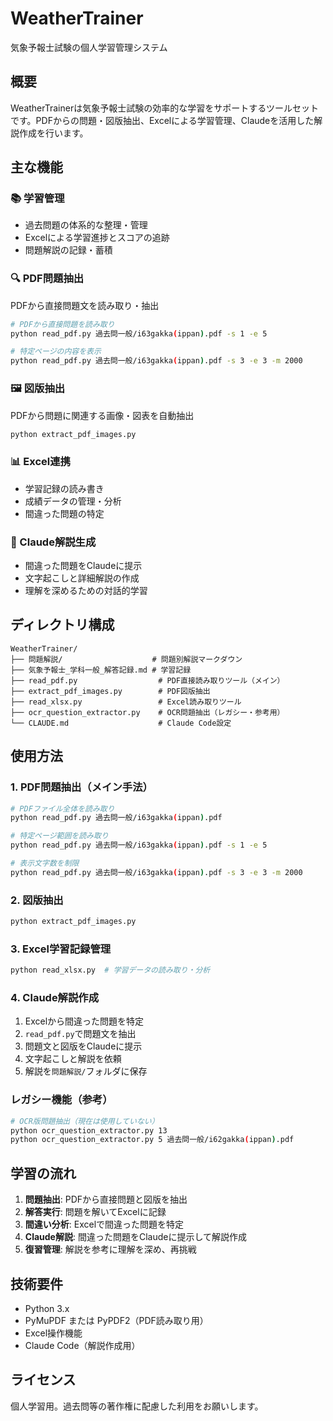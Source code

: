 # WeatherTrainer

気象予報士試験の個人学習管理システム

## 概要

WeatherTrainerは気象予報士試験の効率的な学習をサポートするツールセットです。PDFからの問題・図版抽出、Excelによる学習管理、Claudeを活用した解説作成を行います。

## 主な機能

### 📚 学習管理
- 過去問題の体系的な整理・管理
- Excelによる学習進捗とスコアの追跡
- 問題解説の記録・蓄積

### 🔍 PDF問題抽出
PDFから直接問題文を読み取り・抽出
```bash
# PDFから直接問題を読み取り
python read_pdf.py 過去問一般/i63gakka(ippan).pdf -s 1 -e 5

# 特定ページの内容を表示
python read_pdf.py 過去問一般/i63gakka(ippan).pdf -s 3 -e 3 -m 2000
```

### 🖼️ 図版抽出
PDFから問題に関連する画像・図表を自動抽出
```bash
python extract_pdf_images.py
```

### 📊 Excel連携
- 学習記録の読み書き
- 成績データの管理・分析
- 間違った問題の特定

### 🤖 Claude解説生成
- 間違った問題をClaudeに提示
- 文字起こしと詳細解説の作成
- 理解を深めるための対話的学習

## ディレクトリ構成

```
WeatherTrainer/
├── 問題解説/                    # 問題別解説マークダウン
├── 気象予報士_学科一般_解答記録.md # 学習記録
├── read_pdf.py                  # PDF直接読み取りツール（メイン）
├── extract_pdf_images.py        # PDF図版抽出
├── read_xlsx.py                 # Excel読み取りツール
├── ocr_question_extractor.py    # OCR問題抽出（レガシー・参考用）
└── CLAUDE.md                    # Claude Code設定
```

## 使用方法

### 1. PDF問題抽出（メイン手法）
```bash
# PDFファイル全体を読み取り
python read_pdf.py 過去問一般/i63gakka(ippan).pdf

# 特定ページ範囲を読み取り
python read_pdf.py 過去問一般/i63gakka(ippan).pdf -s 1 -e 5

# 表示文字数を制限
python read_pdf.py 過去問一般/i63gakka(ippan).pdf -s 3 -e 3 -m 2000
```

### 2. 図版抽出
```bash
python extract_pdf_images.py
```

### 3. Excel学習記録管理
```bash
python read_xlsx.py  # 学習データの読み取り・分析
```

### 4. Claude解説作成
1. Excelから間違った問題を特定
2. `read_pdf.py`で問題文を抽出
3. 問題文と図版をClaudeに提示
4. 文字起こしと解説を依頼
5. 解説を`問題解説/`フォルダに保存

### レガシー機能（参考）
```bash
# OCR版問題抽出（現在は使用していない）
python ocr_question_extractor.py 13
python ocr_question_extractor.py 5 過去問一般/i62gakka(ippan).pdf
```

## 学習の流れ

1. **問題抽出**: PDFから直接問題と図版を抽出
2. **解答実行**: 問題を解いてExcelに記録
3. **間違い分析**: Excelで間違った問題を特定
4. **Claude解説**: 間違った問題をClaudeに提示して解説作成
5. **復習管理**: 解説を参考に理解を深め、再挑戦

## 技術要件

- Python 3.x
- PyMuPDF または PyPDF2（PDF読み取り用）
- Excel操作機能
- Claude Code（解説作成用）

## ライセンス

個人学習用。過去問等の著作権に配慮した利用をお願いします。